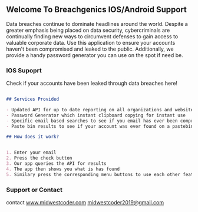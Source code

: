 ## Welcome To Breachgenics IOS/Android Support



Data breaches continue to dominate headlines around the world. Despite a greater emphasis being placed on data security, cybercriminals are continually finding new ways to circumvent defenses to gain access to valuable corporate data. Use this application to ensure your accounts haven't been compromised and leaked to the public. Additionally, we provide a handy password generator you can use on the spot if need be.

### IOS Supoprt

Check if your accounts have been leaked through data breaches here!

```markdown

## Services Provided

- Updated API for up to date reporting on all organizations and websites breached
- Password Generator which instant clipboard copying for instant use
- Specific email based searches to see if you email has ever been compromised
- Paste bin results to see if your account was ever found on a pastebin board by someone

## How does it work?


1. Enter your email
2. Press the check button
3. Our app queries the API for results
4. The app then shows you what is has found
5. Similary press the corresponding menu buttons to use each other feature.


```

### Support or Contact

contact www.midwestcoder.com midwestcoder2019@gmail.com
